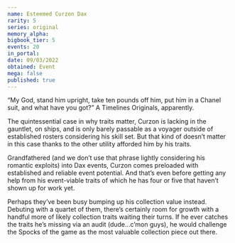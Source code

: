 ```yaml
---
name: Esteemed Curzon Dax
rarity: 5
series: original
memory_alpha:
bigbook_tier: 5
events: 20
in_portal:
date: 09/03/2022
obtained: Event
mega: false
published: true
---
```


“My God, stand him upright, take ten pounds off him, put him in a Chanel suit, and what have you got?” A Timelines Originals, apparently.

The quintessential case in why traits matter, Curzon is lacking in the gauntlet, on ships, and is only barely passable as a voyager outside of established rosters considering his skill set. But that kind of doesn’t matter in this case thanks to the other utility afforded him by his traits.

Grandfathered (and we don’t use that phrase lightly considering his romantic exploits) into Dax events, Curzon comes preloaded with established and reliable event potential. And that’s even before getting any help from his event-viable traits of which he has four or five that haven’t shown up for work yet.

Perhaps they’ve been busy bumping up his collection value instead. Debuting with a quartet of them, there’s certainly room for growth with a handful more of likely collection traits waiting their turns. If he ever catches the traits he’s missing via an audit (dude…c’mon guys), he would challenge the Spocks of the game as the most valuable collection piece out there.
